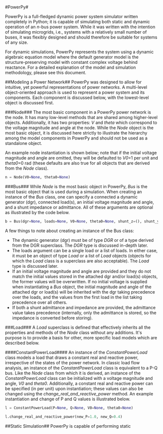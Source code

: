 #PowerPy#

PowerPy is a full-fledged dynamic power system simulator written completely in Python; it is capable of simulating both static and dynamic operation of an *n*-bus power system.  While it was written with the intention of simulating microgrids, i.e., systems with a relatively small number of buses, it was flexibly designed and should therefore be suitable for systems of any size.

For dynamic simulations, PowerPy represents the system using a dynamic algebraic equation model where the default generator model is the structure-preserving model with constant complex voltage behind reactance.  For a detailed explanation of the model and simulation methodology, please see this document.

##Modeling a Power Network##
PowerPy was designed to allow for intuitive, yet powerful representations of power networks.  A multi-level object-oriented approach is used to represent a power system and its components.  Each component is discussed below, with the lowest-level object is discussed first.

###Node###
The most basic component in a PowerPy power network is the node.  It has many low-level methods that are shared among higher-level objects.  Additionally, it has two properties: *V* and *theta* which correspond to the voltage magnitude and angle at the node.  While the *Node* object is the most basic object, it is discussed here strictly to illustrate the hierarchy among the model components in PowerPy and should not be used as a standalone object.

An example node instantiation is shown below; note that if the initial voltage magnitude and angle are omitted, they will be defaulted to *V0*=1 per unit and *theta0*=0 rad (these defaults are also true for all objects that are derived from the *Node* class).

```python
n = Node(V0=None, theta0=None)
```

###Bus###
While *Node* is the most basic object in PowerPy, *Bus* is the most basic object that is used during a simulation.  When creating an instance of the *Bus* class, one can specify a connected a dynamic generator (dgr), connected load(s), an initial voltage magnitude and angle, and a shunt impedance or admittance.  All of these arguments are optional as illustrated by the code below.

```python
b = Bus(dgr=None, loads=None, V0=None, theta0=None, shunt_z=(), shunt_y=())
```

A few things to note about creating an instance of the Bus class:

* The dynamic generator (dgr) must be of type *DGR* or of a type derived from the DGR superclass. The *DGR* type is discussed in-depth later.
* The loads argument can be a single load or a list of loads.  In either case, it must be an object of type *Load* or a list of *Load* objects (objects for which the *Load* class is a superclass are also acceptable). The *Load* type is discussed later.
* If an initial voltage magnitude and angle are provided and they do not match the initial values stored in the attached dgr and/or load(s) objects, the former values will be overwritten.  If no initial voltage is supplied when instantiating a *Bus* object, the initial magnitude and angle of the attached dgr or load(s) will be inherited with the dgr taking precedence over the loads, and the values from the first load in the list taking precedence over all others.
* If both a shunt admittance and impedance are provided, the admittance value takes precedence (internally, only the admittance is stored, so the impedance is converted before storing).

###Load###
A *Load* superclass is defined that effectively inherits all the properties and methods of the *Node* class without any additions. It's purpose is to provide a basis for other, more specific load models which are described below.

####ConstantPowerLoad####
An instance of the *ConstantPowerLoad* class models a load that draws a constant real and reactive power, irrespective of the states of the power network.  In classic load flow analysis, an instance of the *ConstantPowerLoad* class is equivalent to a P-Q bus.  Like the *Node* class from which it is derived, an instance of the *ConstantPowerLoad* class can be initialized with a voltage magnitude and angle, *V0* and *theta0*.  Additionally, a constant real and reactive power can be specified (in per unit) upon instantiation; these values can also be changed using the *change_real_and_reactive_power* method.  An example instantiation and change of P and Q values is illustrated below.

```python
l = ConstantPowerLoad(P=None, Q=None, V0=None, theta0=None)

l.change_real_and_reactive_power(new_P=1.0, new_Q=0.4)
```

##Static Simulation##
PowerPy is capable of performing static 
